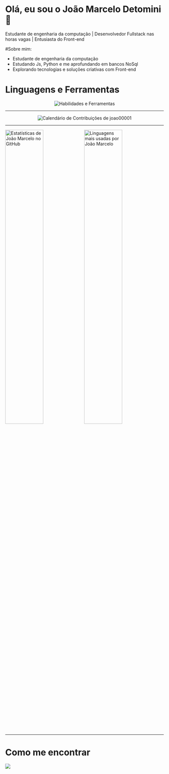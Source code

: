 # Olá, eu sou o João Marcelo Detomini 💙

<p align="left">
  Estudante de engenharia da computação | Desenvolvedor Fullstack nas horas vagas | Entusiasta do Front-end
</p>

#Sobre mim:

- Estudante de engenharia da computação
- Estudando Js, Python e me aprofundando em bancos NoSql
- Explorando tecnologias e soluções criativas com Front-end

# Linguagens e Ferramentas

<p align="center">
  <img src="https://skillicons.dev/icons?i=javascript,typescript,react,nextjs,nodejs,python,java,html,css,tailwind,styledcomponents,git,github,vscode,figma" alt="Habilidades e Ferramentas"/>
</p>

---

<p align="center">
  <img src="https://ghchart.rshah.org/joao00001" alt="Calendário de Contribuições de joao00001" />
</p>

---

<p align="left">
  <img src="https://github-readme-stats.vercel.app/api?username=joao00001&show_icons=true&theme=dracula&include_all_commits=true&count_private=true" alt="Estatísticas de João Marcelo no GitHub" width="49%"/>
  <img src="https://github-readme-stats.vercel.app/api/top-langs/?username=joao00001&layout=compact&langs_count=7&theme=dracula" alt="Linguagens mais usadas por João Marcelo" width="49%"/>
</p>

---

# Como me encontrar

<p align="left">
  <a href="https://www.linkedin.com/in/jo%C3%A3o-marcelo-detomini" target="_blank"><img src="https://img.shields.io/badge/-LinkedIn-%230077B5?style=for-the-badge&logo=linkedin&logoColor=white" target="_blank"></a>
</p>
